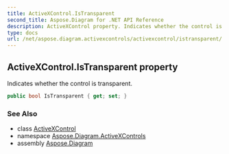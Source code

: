 ```yaml
---
title: ActiveXControl.IsTransparent
second_title: Aspose.Diagram for .NET API Reference
description: ActiveXControl property. Indicates whether the control is transparent
type: docs
url: /net/aspose.diagram.activexcontrols/activexcontrol/istransparent/
---
```

## ActiveXControl.IsTransparent property

Indicates whether the control is transparent.

```csharp
public bool IsTransparent { get; set; }
```

### See Also

* class [ActiveXControl](../)
* namespace [Aspose.Diagram.ActiveXControls](../../activexcontrol/)
* assembly [Aspose.Diagram](../../../)


